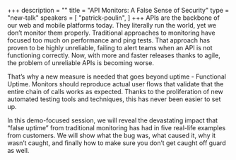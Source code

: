 +++
description = ""
title = "API Monitors: A False Sense of Security"
type = "new-talk"
speakers = [
        "patrick-poulin",
]
+++
APIs are the backbone of our web and mobile platforms today. They literally run the world, yet we don’t monitor them properly. Traditional approaches to monitoring have focused too much on performance and ping tests. That approach has proven to be highly unreliable, failing to alert teams when an API is not functioning correctly. Now, with more and faster releases thanks to agile, the problem of unreliable APIs is becoming worse.

That’s why a new measure is needed that goes beyond uptime - Functional Uptime. Monitors should reproduce actual user flows that validate that the entire chain of calls works as expected. Thanks to the proliferation of new automated testing tools and techniques, this has never been easier to set up.

In this demo-focused session, we will reveal the devastating impact that “false uptime” from traditional monitoring has had in five real-life examples from customers. We will show what the bug was, what caused it, why it wasn’t caught, and finally how to make sure you don’t get caught off guard as well.